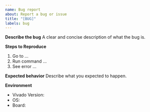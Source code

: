 ```yaml
---
name: Bug report
about: Report a bug or issue
title: "[BUG]"
labels: bug
---
```


**Describe the bug**
A clear and concise description of what the bug is.

**Steps to Reproduce**
1. Go to ...
2. Run command ...
3. See error ...

**Expected behavior**
Describe what you expected to happen.

**Environment**
- Vivado Version: 
- OS: 
- Board: 
